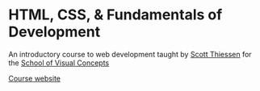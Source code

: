 # HTML, CSS, & Fundamentals of Development

An introductory course to web development taught by [Scott Thiessen](http://sccottt.com) for the [School of Visual Concepts](http://svcseattle.com)

[Course website](http://movingobjects.github.io/svc-fundamentals-of-dev)